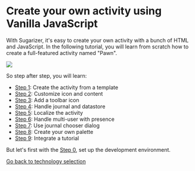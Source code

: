 
# Create your own activity using Vanilla JavaScript

With Sugarizer, it's easy to create your own activity with a bunch of HTML and JavaScript.
In the following tutorial, you will learn from scratch how to create a full-featured activity named "Pawn".

![](../images/tutorial_teaser.png)

So step after step, you will learn:

* [Step 1](step1.md): Create the activity from a template
* [Step 2](step2.md): Customize icon and content
* [Step 3](step3.md): Add a toolbar icon
* [Step 4](step4.md): Handle journal and datastore
* [Step 5](step5.md): Localize the activity
* [Step 6](step6.md): Handle multi-user with presence
* [Step 7](step7.md): Use journal chooser dialog
* [Step 8](step8.md): Create your own palette
* [Step 9](step9.md): Integrate a tutorial

But let's first with the [Step 0](step0.md), set up the development environment.

[Go back to technology selection](../tutorial.md)
